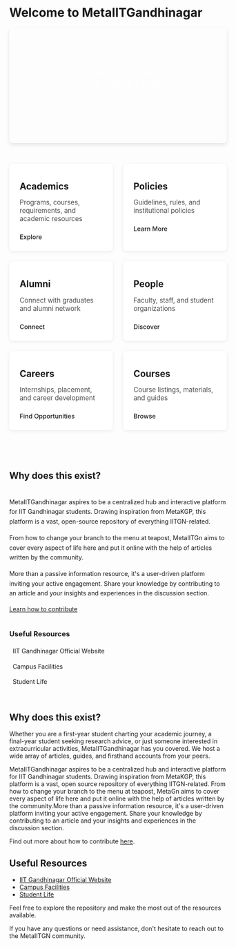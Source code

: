 # Welcome to Meta**IITGandhinagar**

<div class="hero-section">
  <div class="hero-content">
    <p class="hero-subtitle">Your comprehensive knowledge hub for all things IITGN</p>
    <p class="hero-description">Brought to you by the Technical Council with 💙</p>
  </div>
</div>

<div class="feature-cards">
  <div class="card">
    <div class="card-icon"><i class="fas fa-graduation-cap"></i></div>
    <h3>Academics</h3>
    <p>Programs, courses, requirements, and academic resources</p>
    <a href="academics" class="card-link">Explore <i class="fas fa-arrow-right"></i></a>
  </div>
  
  <div class="card">
    <div class="card-icon"><i class="fas fa-landmark"></i></div>
    <h3>Policies</h3>
    <p>Guidelines, rules, and institutional policies</p>
    <a href="policies" class="card-link">Learn More <i class="fas fa-arrow-right"></i></a>
  </div>
  
  <div class="card">
    <div class="card-icon"><i class="fas fa-user-graduate"></i></div>
    <h3>Alumni</h3>
    <p>Connect with graduates and alumni network</p>
    <a href="alumni" class="card-link">Connect <i class="fas fa-arrow-right"></i></a>
  </div>
  
  <div class="card">
    <div class="card-icon"><i class="fas fa-handshake"></i></div>
    <h3>People</h3>
    <p>Faculty, staff, and student organizations</p>
    <a href="people" class="card-link">Discover <i class="fas fa-arrow-right"></i></a>
  </div>
  
  <div class="card">
    <div class="card-icon"><i class="fas fa-briefcase"></i></div>
    <h3>Careers</h3>
    <p>Internships, placement, and career development</p>
    <a href="careers" class="card-link">Find Opportunities <i class="fas fa-arrow-right"></i></a>
  </div>
  
  <div class="card">
    <div class="card-icon"><i class="fas fa-calculator"></i></div>
    <h3>Courses</h3>
    <p>Course listings, materials, and guides</p>
    <a href="courses" class="card-link">Browse <i class="fas fa-arrow-right"></i></a>
  </div>
</div>

<div class="about-section">
  <h2>Why does this exist?</h2>
  <div class="about-content">
    <div class="about-text">
      <p>MetaIITGandhinagar aspires to be a centralized hub and interactive platform for IIT Gandhinagar students. Drawing inspiration from MetaKGP, this platform is a vast, open-source repository of everything IITGN-related.</p>
      <p>From how to change your branch to the menu at teapost, MetaIITGn aims to cover every aspect of life here and put it online with the help of articles written by the community.</p>
      <p>More than a passive information resource, it's a user-driven platform inviting your active engagement. Share your knowledge by contributing to an article and your insights and experiences in the discussion section.</p>
      <a href="howtocontribute" class="md-button">Learn how to contribute</a>
    </div>
    <div class="about-links">
      <h3>Useful Resources</h3>
      <ul>
        <li><a href="https://www.iitgn.ac.in/" target="_blank"><i class="fas fa-external-link-alt"></i> IIT Gandhinagar Official Website</a></li>
        <li><a href="https://campus.iitgn.ac.in/facility/" target="_blank"><i class="fas fa-external-link-alt"></i> Campus Facilities</a></li>
        <li><a href="https://iitgn.ac.in/student/lifeoncampus/" target="_blank"><i class="fas fa-external-link-alt"></i> Student Life</a></li>
      </ul>
    </div>
  </div>
</div>

<style>
/* Hero section */
.hero-section {
  background-color: var(--md-primary-fg-color);
  color: white;
  padding: 2rem 0;
  border-radius: 8px;
  margin: 1rem 0 3rem;
  text-align: center;
  box-shadow: 0 4px 10px rgba(0, 0, 0, 0.1);
}

.hero-content {
  max-width: 800px;
  margin: 0 auto;
  padding: 2rem;
}

.hero-subtitle {
  font-size: 1.5rem;
  margin-bottom: 1rem;
  font-weight: 300;
}

.hero-description {
  font-size: 1.1rem;
  opacity: 0.9;
}

/* Feature cards */
.feature-cards {
  display: grid;
  grid-template-columns: repeat(3, 1fr);
  gap: 1.5rem;
  margin-bottom: 3rem;
}

.card {
  background-color: white;
  border-radius: 8px;
  padding: 1.5rem;
  box-shadow: 0 2px 8px rgba(0, 0, 0, 0.08);
  transition: transform 0.2s ease, box-shadow 0.2s ease;
  position: relative;
  overflow: hidden;
}

[data-md-color-scheme="slate"] .card {
  background-color: var(--md-default-bg-color--lightest, #1e1e1e);
}

.card:hover {
  transform: translateY(-3px);
  box-shadow: 0 4px 12px rgba(0, 0, 0, 0.12);
}

.card-icon {
  margin-bottom: 1rem;
  color: var(--md-primary-fg-color);
  font-size: 2rem;
}

.card h3 {
  margin-top: 0;
  margin-bottom: 0.5rem;
  font-size: 1.3rem;
  color: var(--md-primary-fg-color--dark);
}

[data-md-color-scheme="slate"] .card h3 {
  color: var(--md-primary-fg-color--light);
}

.card p {
  margin-bottom: 1.5rem;
  font-size: 0.95rem;
  color: var(--md-default-fg-color--light, rgba(0, 0, 0, 0.7));
}

.card-link {
  display: inline-flex;
  align-items: center;
  color: var(--md-accent-fg-color);
  font-weight: 500;
  text-decoration: none;
  font-size: 0.9rem;
}

.card-link i {
  font-size: 0.8rem;
  margin-left: 0.3rem;
  transition: transform 0.2s ease;
}

.card-link:hover i {
  transform: translateX(3px);
}

/* About section */
.about-section {
  padding: 1rem 0;
  margin-bottom: 2rem;
}

.about-section h2 {
  margin-bottom: 1.5rem;
}

.about-content {
  display: grid;
  grid-template-columns: 2fr 1fr;
  gap: 2rem;
}

.about-text p {
  margin-bottom: 1rem;
  line-height: 1.6;
}

.about-links ul {
  list-style: none;
  padding: 0;
}

.about-links li {
  margin-bottom: 0.8rem;
}

.about-links a {
  display: inline-flex;
  align-items: center;
  color: var(--md-accent-fg-color);
  text-decoration: none;
}

.about-links i {
  margin-right: 0.5rem;
}

/* Responsive adjustments */
@media (max-width: 960px) {
  .feature-cards {
    grid-template-columns: repeat(2, 1fr);
  }
  
  .about-content {
    grid-template-columns: 1fr;
    gap: 1rem;
  }
}

@media (max-width: 600px) {
  .feature-cards {
    grid-template-columns: 1fr;
  }
  
  .hero-subtitle {
    font-size: 1.2rem;
  }
  
  .about-content {
    grid-template-columns: 1fr;
  }
}
</style>


## Why does this exist?

Whether you are a first-year student charting your academic journey, a final-year student seeking research advice, or just someone interested in extracurricular activities, MetaIITGandhinagar has you covered. We host a wide array of articles, guides, and firsthand accounts from your peers.

MetaIITGandhinagar aspires to be a centralized hub and interactive platform for IIT Gandhinagar students. Drawing inspiration from MetaKGP, this platform is a vast, open source repository of everything IITGN-related. From how to change your branch to the menu at teapost, MetaGn aims to cover every aspect of life here and put it online with the help of articles written by the community.More than a passive information resource, it's a user-driven platform inviting your active engagement. Share your knowledge by contributing to an article and your insights and experiences in the discussion section. 

Find out more about how to contribute [here](https://www.github.com).








<!-- 
## Academics

Explore information related to academics, including:

- Academic Advisories - Simplified
- Academic Calendar
- Academic Discussion Hours
- Branch Change
- Branches
- Dual majors
- Fee and Waivers
- Grading
- Honor Code
- Honors
- Minors
- Online Courses
- Peer Assisted Learning (PAL)
- Programme Requirements
- Project Courses
- Scholarships
- Semester Stores
- SSAC policies

## Policies

- Honor Code
- Anti-Ragging Policy
- Plagiarism Policy

## Alumni

Connect with alumni and access resources related to alumni network, including:

- Alumni Directory
- Alumni Success Stories
- Mentorship Programs

## People

Learn more about the faculty, staff, and student organizations at IIT Gandhinagar:

- Faculty Directory
- Staff Directory
- Student Clubs and Organizations

## Careers

Access resources and information related to career development and placement services:

- Internship Opportunities
- Job Placement Assistance -->

## Useful Resources

- [IIT Gandhinagar Official Website](https://www.iitgn.ac.in/)
- [Campus Facilities](https://campus.iitgn.ac.in/facility/)
- [Student Life](https://iitgn.ac.in/student/lifeoncampus/)

Feel free to explore the repository and make the most out of the resources available.

If you have any questions or need assistance, don't hesitate to reach out to the MetaIITGN community.
